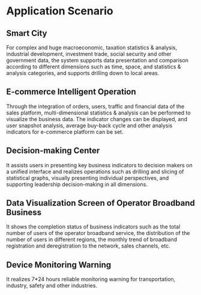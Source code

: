 # Application Scenario

## Smart City
For complex and huge macroeconomic, taxation statistics & analysis, industrial development, investment trade, social security and other government data, the system supports data presentation and comparison according to different dimensions such as time, space, and statistics & analysis categories, and supports drilling down to local areas.

## E-commerce Intelligent Operation
Through the integration of orders, users, traffic and financial data of the sales platform, multi-dimensional statistics & analysis can be performed to visualize the business data. The indicator changes can be displayed, and user snapshot analysis, average buy-back cycle and other analysis indicators for e-commerce platform can be set.

## Decision-making Center
It assists users in presenting key business indicators to decision makers on a unified interface and realizes operations such as drilling and slicing of statistical graphs, visually presenting individual perspectives, and supporting leadership decision-making in all dimensions.

## Data Visualization Screen of Operator Broadband Business
It shows the completion status of business indicators such as the total number of users of the operator broadband service, the distribution of the number of users in different regions, the monthly trend of broadband registration and deregistration to the network, sales channels, etc.

## Device Monitoring Warning
It realizes 7*24 hours reliable monitoring warning for transportation, industry, safety and other industries.
